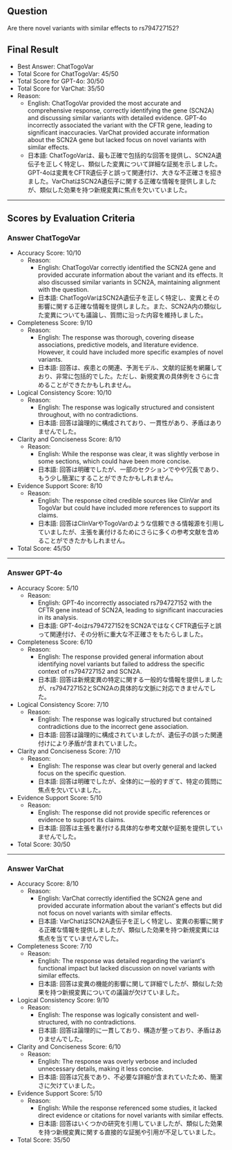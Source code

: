 ## Question

Are there novel variants with similar effects to rs794727152?

## Final Result

- Best Answer: ChatTogoVar
- Total Score for ChatTogoVar: 45/50
- Total Score for GPT-4o: 30/50
- Total Score for VarChat: 35/50
- Reason:
  - English: ChatTogoVar provided the most accurate and comprehensive response, correctly identifying the gene (SCN2A) and discussing similar variants with detailed evidence. GPT-4o incorrectly associated the variant with the CFTR gene, leading to significant inaccuracies. VarChat provided accurate information about the SCN2A gene but lacked focus on novel variants with similar effects.
  - 日本語: ChatTogoVarは、最も正確で包括的な回答を提供し、SCN2A遺伝子を正しく特定し、類似した変異について詳細な証拠を示しました。GPT-4oは変異をCFTR遺伝子と誤って関連付け、大きな不正確さを招きました。VarChatはSCN2A遺伝子に関する正確な情報を提供しましたが、類似した効果を持つ新規変異に焦点を欠いていました。

---

## Scores by Evaluation Criteria

### Answer ChatTogoVar
- Accuracy Score: 10/10
  - Reason: 
    - English: ChatTogoVar correctly identified the SCN2A gene and provided accurate information about the variant and its effects. It also discussed similar variants in SCN2A, maintaining alignment with the question.
    - 日本語: ChatTogoVarはSCN2A遺伝子を正しく特定し、変異とその影響に関する正確な情報を提供しました。また、SCN2A内の類似した変異についても議論し、質問に沿った内容を維持しました。
- Completeness Score: 9/10
  - Reason: 
    - English: The response was thorough, covering disease associations, predictive models, and literature evidence. However, it could have included more specific examples of novel variants.
    - 日本語: 回答は、疾患との関連、予測モデル、文献的証拠を網羅しており、非常に包括的でした。ただし、新規変異の具体例をさらに含めることができたかもしれません。
- Logical Consistency Score: 10/10
  - Reason: 
    - English: The response was logically structured and consistent throughout, with no contradictions.
    - 日本語: 回答は論理的に構成されており、一貫性があり、矛盾はありませんでした。
- Clarity and Conciseness Score: 8/10
  - Reason: 
    - English: While the response was clear, it was slightly verbose in some sections, which could have been more concise.
    - 日本語: 回答は明確でしたが、一部のセクションでやや冗長であり、もう少し簡潔にすることができたかもしれません。
- Evidence Support Score: 8/10
  - Reason: 
    - English: The response cited credible sources like ClinVar and TogoVar but could have included more references to support its claims.
    - 日本語: 回答はClinVarやTogoVarのような信頼できる情報源を引用していましたが、主張を裏付けるためにさらに多くの参考文献を含めることができたかもしれません。
- Total Score: 45/50

---

### Answer GPT-4o
- Accuracy Score: 5/10
  - Reason: 
    - English: GPT-4o incorrectly associated rs794727152 with the CFTR gene instead of SCN2A, leading to significant inaccuracies in its analysis.
    - 日本語: GPT-4oはrs794727152をSCN2AではなくCFTR遺伝子と誤って関連付け、その分析に重大な不正確さをもたらしました。
- Completeness Score: 6/10
  - Reason: 
    - English: The response provided general information about identifying novel variants but failed to address the specific context of rs794727152 and SCN2A.
    - 日本語: 回答は新規変異の特定に関する一般的な情報を提供しましたが、rs794727152とSCN2Aの具体的な文脈に対応できませんでした。
- Logical Consistency Score: 7/10
  - Reason: 
    - English: The response was logically structured but contained contradictions due to the incorrect gene association.
    - 日本語: 回答は論理的に構成されていましたが、遺伝子の誤った関連付けにより矛盾が含まれていました。
- Clarity and Conciseness Score: 7/10
  - Reason: 
    - English: The response was clear but overly general and lacked focus on the specific question.
    - 日本語: 回答は明確でしたが、全体的に一般的すぎて、特定の質問に焦点を欠いていました。
- Evidence Support Score: 5/10
  - Reason: 
    - English: The response did not provide specific references or evidence to support its claims.
    - 日本語: 回答は主張を裏付ける具体的な参考文献や証拠を提供していませんでした。
- Total Score: 30/50

---

### Answer VarChat
- Accuracy Score: 8/10
  - Reason: 
    - English: VarChat correctly identified the SCN2A gene and provided accurate information about the variant's effects but did not focus on novel variants with similar effects.
    - 日本語: VarChatはSCN2A遺伝子を正しく特定し、変異の影響に関する正確な情報を提供しましたが、類似した効果を持つ新規変異には焦点を当てていませんでした。
- Completeness Score: 7/10
  - Reason: 
    - English: The response was detailed regarding the variant's functional impact but lacked discussion on novel variants with similar effects.
    - 日本語: 回答は変異の機能的影響に関して詳細でしたが、類似した効果を持つ新規変異についての議論が欠けていました。
- Logical Consistency Score: 9/10
  - Reason: 
    - English: The response was logically consistent and well-structured, with no contradictions.
    - 日本語: 回答は論理的に一貫しており、構造が整っており、矛盾はありませんでした。
- Clarity and Conciseness Score: 6/10
  - Reason: 
    - English: The response was overly verbose and included unnecessary details, making it less concise.
    - 日本語: 回答は冗長であり、不必要な詳細が含まれていたため、簡潔さに欠けていました。
- Evidence Support Score: 5/10
  - Reason: 
    - English: While the response referenced some studies, it lacked direct evidence or citations for novel variants with similar effects.
    - 日本語: 回答はいくつかの研究を引用していましたが、類似した効果を持つ新規変異に関する直接的な証拠や引用が不足していました。
- Total Score: 35/50